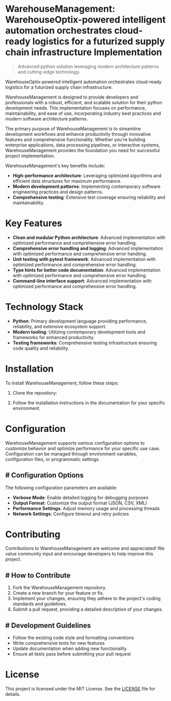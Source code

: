 <!-- fallback_WarehouseManagement_20250810042615_65150 -->

# WarehouseManagement: WarehouseOptix-powered intelligent automation orchestrates cloud-ready logistics for a futurized supply chain infrastructure Implementation
> Advanced python solution leveraging modern architecture patterns and cutting-edge technology.

WarehouseOptix-powered intelligent automation orchestrates cloud-ready logistics for a futurized supply chain infrastructure.

WarehouseManagement is designed to provide developers and professionals with a robust, efficient, and scalable solution for their python development needs. This implementation focuses on performance, maintainability, and ease of use, incorporating industry best practices and modern software architecture patterns.

The primary purpose of WarehouseManagement is to streamline development workflows and enhance productivity through innovative features and comprehensive functionality. Whether you're building enterprise applications, data processing pipelines, or interactive systems, WarehouseManagement provides the foundation you need for successful project implementation.

WarehouseManagement's key benefits include:

* **High-performance architecture**: Leveraging optimized algorithms and efficient data structures for maximum performance.
* **Modern development patterns**: Implementing contemporary software engineering practices and design patterns.
* **Comprehensive testing**: Extensive test coverage ensuring reliability and maintainability.

# Key Features

* **Clean and modular Python architecture**: Advanced implementation with optimized performance and comprehensive error handling.
* **Comprehensive error handling and logging**: Advanced implementation with optimized performance and comprehensive error handling.
* **Unit testing with pytest framework**: Advanced implementation with optimized performance and comprehensive error handling.
* **Type hints for better code documentation**: Advanced implementation with optimized performance and comprehensive error handling.
* **Command-line interface support**: Advanced implementation with optimized performance and comprehensive error handling.

# Technology Stack

* **Python**: Primary development language providing performance, reliability, and extensive ecosystem support.
* **Modern tooling**: Utilizing contemporary development tools and frameworks for enhanced productivity.
* **Testing frameworks**: Comprehensive testing infrastructure ensuring code quality and reliability.

# Installation

To install WarehouseManagement, follow these steps:

1. Clone the repository:


2. Follow the installation instructions in the documentation for your specific environment.

# Configuration

WarehouseManagement supports various configuration options to customize behavior and optimize performance for your specific use case. Configuration can be managed through environment variables, configuration files, or programmatic settings.

## # Configuration Options

The following configuration parameters are available:

* **Verbose Mode**: Enable detailed logging for debugging purposes
* **Output Format**: Customize the output format (JSON, CSV, XML)
* **Performance Settings**: Adjust memory usage and processing threads
* **Network Settings**: Configure timeout and retry policies

# Contributing

Contributions to WarehouseManagement are welcome and appreciated! We value community input and encourage developers to help improve this project.

## # How to Contribute

1. Fork the WarehouseManagement repository.
2. Create a new branch for your feature or fix.
3. Implement your changes, ensuring they adhere to the project's coding standards and guidelines.
4. Submit a pull request, providing a detailed description of your changes.

## # Development Guidelines

* Follow the existing code style and formatting conventions
* Write comprehensive tests for new features
* Update documentation when adding new functionality
* Ensure all tests pass before submitting your pull request

# License

This project is licensed under the MIT License. See the [LICENSE](https://github.com/laurindoisaac/WarehouseManagement/blob/main/LICENSE) file for details.
